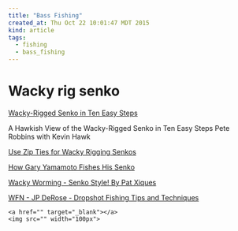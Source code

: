 ```yaml
---
title: "Bass Fishing"
created_at: Thu Oct 22 10:01:47 MDT 2015
kind: article
tags:
  - fishing
  - bass_fishing
---
```


# Wacky rig senko

<a href="http://www.insideline.net/index.php/feature-soft-plastics/996-a-hawkish-view-of-the-wacky-rigged-senko-in-ten-easy-steps-" target="_blank">Wacky-Rigged Senko in Ten Easy Steps</a>

A Hawkish View of the Wacky-Rigged Senko in Ten Easy Steps 
Pete Robbins with Kevin Hawk

<a href="http://www.fieldandstream.com/blogs/honest-angler/2013/01/bass-fishing-tip-use-zip-ties-wacky-rigging-senkos" target="_blank">Use Zip Ties for Wacky Rigging Senkos</a>

<a href="http://www.bassdozer.com/articles/senko-gary.shtml" target="_blank">How Gary Yamamoto Fishes His Senko</a>

<a href="http://www.insideline.net/1999/xiques-0910-99.html" target="_blank">Wacky Worming - Senko Style!  By Pat Xiques</a>


 

<a href="https://www.youtube.com/watch?v=eI_n8SMfWzs" target="_blank">WFN - JP DeRose - Dropshot Fishing Tips and Techniques</a>

~~~~~~~~~~~~~~~~
<a href="" target="_blank"></a>
<img src="" width="100px">
~~~~~~~~~~~~~~~~

